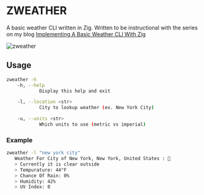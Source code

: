# ZWEATHER

A basic weather CLI written in Zig.
Written to be instructional with the series on my blog [Implementing A Basic Weather CLI With Zig](https://atempleton.dev/posts/weather-cli-in-zig/)

![zweather](https://vhs.charm.sh/vhs-5HNF94uGlceSecLqQLyjli.gif)

## Usage

```bash
zweather -h
    -h, --help
            Display this help and exit

    -l, --location <str>
            City to lookup weather (ex. New York City)

    -u, --units <str>
            Which units to use (metric vs imperial)
```

### Example

```bash
zweather -l "new york city"
   Weather For City of New York, New York, United States : 😬
   > Currently it is clear outside
   > Tempurature: 44°F
   > Chance Of Rain: 0%
   > Humidity: 42%
   > UV Index: 0
```
